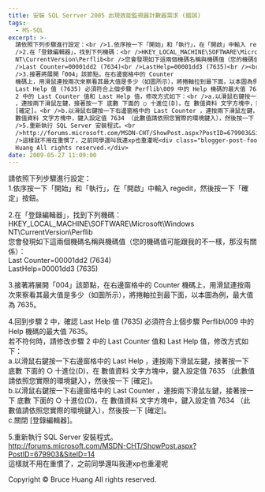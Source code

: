 ```yaml
---
title: 安裝 SQL Serrver 2005 出現效能監視器計數器需求 (錯誤)
tags:
  - MS-SQL
excerpt: >-
  請依照下列步驟進行設定：<br />1.依序按一下「開始」和「執行」，在「開啟」中輸入 regedit，然後按一下「確定」按鈕。<br /><br
  />2.在「登錄編輯器」，找到下列機碼：<br />HKEY_LOCAL_MACHINE\SOFTWARE\Microsoft\Windows
  NT\CurrentVersion\Perflib<br />您會發現如下這兩個機碼名稱與機碼值（您的機碼值可能跟我的不一樣，那沒有關係）：<br
  />Last Counter=00001dd2 (7634)<br />LastHelp=00001dd3 (7635)<br /><br
  />3.接著將展開「004」該節點，在右邊窗格中的 Counter
  機碼上，用滑鼠連按兩次來察看其最大值是多少（如圖所示），將捲軸拉到最下面，以本圖為例，最大值為 7635。<br /><br />4.回到步驟 2 中，確認
  Last Help 值 (7635) 必須符合上個步驟 Perflib\009 中的 Help 機碼的最大值 7635。<br />若不符何時，請修改步驟
  2 中的 Last Counter 值和 Last Help 值，修改方式如下：<br />a.以滑鼠右鍵按一下右邊窗格中的 Last Help
  ，連按兩下滑鼠左鍵，接著按一下 底數 下面的 ○ 十進位(D)，在 數值資料 文字方塊中，鍵入設定值 7635 （此數值請依照您實際的環境鍵入），然後按一下
  [確定]。<br />b.以滑鼠右鍵按一下右邊窗格中的 Last Counter ，連按兩下滑鼠左鍵，接著按一下 底數 下面的 ○ 十進位(D)，在
  數值資料 文字方塊中，鍵入設定值 7634 （此數值請依照您實際的環境鍵入），然後按一下 [確定]。<br />c.關閉 [登錄編輯器]。<br /><br
  />5.重新執行 SQL Server 安裝程式。<br
  />http://forums.microsoft.com/MSDN-CHT/ShowPost.aspx?PostID=679903&SiteID=14<br
  />這樣就不用在重慣了，之前同學還叫我連xp也重灌呢<div class="blogger-post-footer">Copyright © Bruce
  Huang All rights reserved.</div>
date: 2009-05-27 11:09:00
---
```


請依照下列步驟進行設定：  
1.依序按一下「開始」和「執行」，在「開啟」中輸入 regedit，然後按一下「確定」按鈕。  
  
2.在「登錄編輯器」，找到下列機碼：  
HKEY\_LOCAL\_MACHINE\\SOFTWARE\\Microsoft\\Windows NT\\CurrentVersion\\Perflib  
您會發現如下這兩個機碼名稱與機碼值（您的機碼值可能跟我的不一樣，那沒有關係）：  
Last Counter=00001dd2 (7634)  
LastHelp=00001dd3 (7635)  
  
3.接著將展開「004」該節點，在右邊窗格中的 Counter 機碼上，用滑鼠連按兩次來察看其最大值是多少（如圖所示），將捲軸拉到最下面，以本圖為例，最大值為 7635。  
  
4.回到步驟 2 中，確認 Last Help 值 (7635) 必須符合上個步驟 Perflib\\009 中的 Help 機碼的最大值 7635。  
若不符何時，請修改步驟 2 中的 Last Counter 值和 Last Help 值，修改方式如下：  
a.以滑鼠右鍵按一下右邊窗格中的 Last Help ，連按兩下滑鼠左鍵，接著按一下 底數 下面的 ○ 十進位(D)，在 數值資料 文字方塊中，鍵入設定值 7635 （此數值請依照您實際的環境鍵入），然後按一下 \[確定\]。  
b.以滑鼠右鍵按一下右邊窗格中的 Last Counter ，連按兩下滑鼠左鍵，接著按一下 底數 下面的 ○ 十進位(D)，在 數值資料 文字方塊中，鍵入設定值 7634 （此數值請依照您實際的環境鍵入），然後按一下 \[確定\]。  
c.關閉 \[登錄編輯器\]。  
  
5.重新執行 SQL Server 安裝程式。  
http://forums.microsoft.com/MSDN-CHT/ShowPost.aspx?PostID=679903&SiteID=14  
這樣就不用在重慣了，之前同學還叫我連xp也重灌呢

Copyright © Bruce Huang All rights reserved.
<!-- more -->
